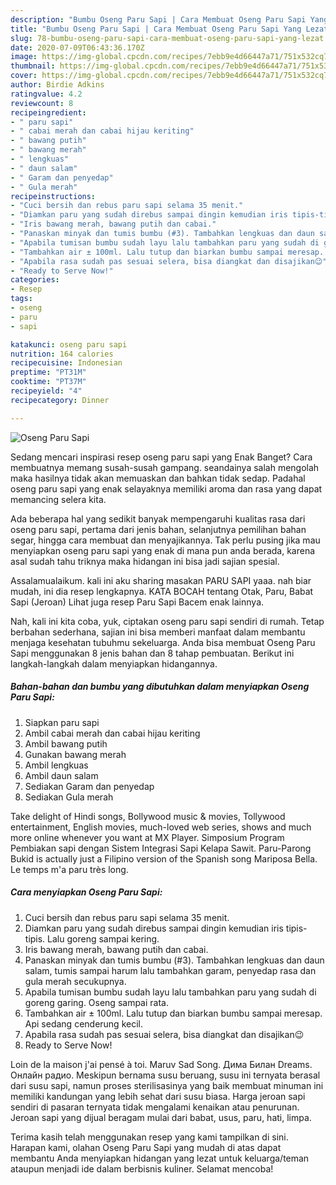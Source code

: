 ```yaml
---
description: "Bumbu Oseng Paru Sapi | Cara Membuat Oseng Paru Sapi Yang Lezat"
title: "Bumbu Oseng Paru Sapi | Cara Membuat Oseng Paru Sapi Yang Lezat"
slug: 78-bumbu-oseng-paru-sapi-cara-membuat-oseng-paru-sapi-yang-lezat
date: 2020-07-09T06:43:36.170Z
image: https://img-global.cpcdn.com/recipes/7ebb9e4d66447a71/751x532cq70/oseng-paru-sapi-foto-resep-utama.jpg
thumbnail: https://img-global.cpcdn.com/recipes/7ebb9e4d66447a71/751x532cq70/oseng-paru-sapi-foto-resep-utama.jpg
cover: https://img-global.cpcdn.com/recipes/7ebb9e4d66447a71/751x532cq70/oseng-paru-sapi-foto-resep-utama.jpg
author: Birdie Adkins
ratingvalue: 4.2
reviewcount: 8
recipeingredient:
- " paru sapi"
- " cabai merah dan cabai hijau keriting"
- " bawang putih"
- " bawang merah"
- " lengkuas"
- " daun salam"
- " Garam dan penyedap"
- " Gula merah"
recipeinstructions:
- "Cuci bersih dan rebus paru sapi selama 35 menit."
- "Diamkan paru yang sudah direbus sampai dingin kemudian iris tipis-tipis. Lalu goreng sampai kering."
- "Iris bawang merah, bawang putih dan cabai."
- "Panaskan minyak dan tumis bumbu (#3). Tambahkan lengkuas dan daun salam, tumis sampai harum lalu tambahkan garam, penyedap rasa dan gula merah secukupnya."
- "Apabila tumisan bumbu sudah layu lalu tambahkan paru yang sudah di goreng garing. Oseng sampai rata."
- "Tambahkan air ± 100ml. Lalu tutup dan biarkan bumbu sampai meresap. Api sedang cenderung kecil."
- "Apabila rasa sudah pas sesuai selera, bisa diangkat dan disajikan😉"
- "Ready to Serve Now!"
categories:
- Resep
tags:
- oseng
- paru
- sapi

katakunci: oseng paru sapi 
nutrition: 164 calories
recipecuisine: Indonesian
preptime: "PT31M"
cooktime: "PT37M"
recipeyield: "4"
recipecategory: Dinner

---
```



![Oseng Paru Sapi](https://img-global.cpcdn.com/recipes/7ebb9e4d66447a71/751x532cq70/oseng-paru-sapi-foto-resep-utama.jpg)

Sedang mencari inspirasi resep oseng paru sapi yang Enak Banget? Cara membuatnya memang susah-susah gampang. seandainya salah mengolah maka hasilnya tidak akan memuaskan dan bahkan tidak sedap. Padahal oseng paru sapi yang enak selayaknya memiliki aroma dan rasa yang dapat memancing selera kita.

Ada beberapa hal yang sedikit banyak mempengaruhi kualitas rasa dari oseng paru sapi, pertama dari jenis bahan, selanjutnya pemilihan bahan segar, hingga cara membuat dan menyajikannya. Tak perlu pusing jika mau menyiapkan oseng paru sapi yang enak di mana pun anda berada, karena asal sudah tahu triknya maka hidangan ini bisa jadi sajian spesial.

Assalamualaikum. kali ini aku sharing masakan PARU SAPI yaaa. nah biar mudah, ini dia resep lengkapnya. KATA BOCAH tentang Otak, Paru, Babat Sapi (Jeroan) Lihat juga resep Paru Sapi Bacem enak lainnya.


Nah, kali ini kita coba, yuk, ciptakan oseng paru sapi sendiri di rumah. Tetap berbahan sederhana, sajian ini bisa memberi manfaat dalam membantu menjaga kesehatan tubuhmu sekeluarga. Anda bisa membuat Oseng Paru Sapi menggunakan 8 jenis bahan dan 8 tahap pembuatan. Berikut ini langkah-langkah dalam menyiapkan hidangannya.

<!--inarticleads1-->

##### Bahan-bahan dan bumbu yang dibutuhkan dalam menyiapkan Oseng Paru Sapi:

1. Siapkan  paru sapi
1. Ambil  cabai merah dan cabai hijau keriting
1. Ambil  bawang putih
1. Gunakan  bawang merah
1. Ambil  lengkuas
1. Ambil  daun salam
1. Sediakan  Garam dan penyedap
1. Sediakan  Gula merah


Take delight of Hindi songs, Bollywood music &amp; movies, Tollywood entertainment, English movies, much-loved web series, shows and much more online whenever you want at MX Player. Simposium Program Pembiakan sapi dengan Sistem Integrasi Sapi Kelapa Sawit. Paru-Parong Bukid is actually just a Filipino version of the Spanish song Mariposa Bella. Le temps m&#39;a paru très long. 

<!--inarticleads2-->

##### Cara menyiapkan Oseng Paru Sapi:

1. Cuci bersih dan rebus paru sapi selama 35 menit.
1. Diamkan paru yang sudah direbus sampai dingin kemudian iris tipis-tipis. Lalu goreng sampai kering.
1. Iris bawang merah, bawang putih dan cabai.
1. Panaskan minyak dan tumis bumbu (#3). Tambahkan lengkuas dan daun salam, tumis sampai harum lalu tambahkan garam, penyedap rasa dan gula merah secukupnya.
1. Apabila tumisan bumbu sudah layu lalu tambahkan paru yang sudah di goreng garing. Oseng sampai rata.
1. Tambahkan air ± 100ml. Lalu tutup dan biarkan bumbu sampai meresap. Api sedang cenderung kecil.
1. Apabila rasa sudah pas sesuai selera, bisa diangkat dan disajikan😉
1. Ready to Serve Now!


Loin de la maison j&#39;ai pensé à toi. Maruv Sad Song. Дима Билан Dreams. Онлайн радио. Meskipun bernama susu beruang, susu ini ternyata berasal dari susu sapi, namun proses sterilisasinya yang baik membuat minuman ini memiliki kandungan yang lebih sehat dari susu biasa. Harga jeroan sapi sendiri di pasaran ternyata tidak mengalami kenaikan atau penurunan. Jeroan sapi yang dijual beragam mulai dari babat, usus, paru, hati, limpa. 

Terima kasih telah menggunakan resep yang kami tampilkan di sini. Harapan kami, olahan Oseng Paru Sapi yang mudah di atas dapat membantu Anda menyiapkan hidangan yang lezat untuk keluarga/teman ataupun menjadi ide dalam berbisnis kuliner. Selamat mencoba!
